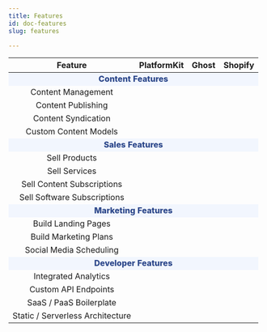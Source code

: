```yaml
---
title: Features
id: doc-features
slug: features

---
```


<table>
    <thead>    
        <th>Feature</th><th>PlatformKit</th><th>Ghost</th><th>Shopify</th>
    </thead>
    <tr>
        <td colspan="5" style="font-weight:800;;text-align:center;background:#f2f6fe;color:#2c478a;">Content Features</td>
    </tr>
    <tr style="text-align:center;">
        <td>Content Management</td>
         <td ><i class="fa fa-check icon-green "></i></td>
         <td><i class="fa fa-check  "></i></td>
         <td><i class="fa fa-check  "></i></td>         
    </tr>
    <tr style="text-align:center;">
        <td>Content Publishing</td> 
        <td ><i class="fa fa-check icon-green "></i></td>
        <td><i class="fa fa-check  "></i></td>
        <td><i class="fa fa-check  "></i></td>        
    </tr>
    <tr style="text-align:center;">
        <td>Content Syndication</td>
        <td ><i class="fa fa-check  icon-green"></i></td>
        <td><i class="fa fa-check  "></i></td>
        <td><i class="fa fa-check "></i></td>    
    <tr style="text-align:center;">
        <td>Custom Content Models</td>
        <td ><i class="fa fa-check  icon-green"></i></td>
        <td><i class="fa fa-times-circle "></i></td>
        <td><i class="fa fa-times-circle "></i></td>        
    </tr>    
     <tr>
        <td colspan="5" style="font-weight:800;;text-align:center;background:#f2f6fe;color:#2c478a;">Sales Features</td>
    </tr>
    <tr style="text-align:center;">
        <td>Sell Products</td>
         <td ><i class="fa fa-check icon-green "></i></td>
         <td><i class="fa fa-times-circle  "></i></td>
         <td><i class="fa fa-check  "></i></td>         
    </tr>
    <tr style="text-align:center;">
        <td>Sell Services</td> 
        <td ><i class="fa fa-check icon-green "></i></td>
        <td><i class="fa fa-times-circle  "></i></td>
        <td><i class="fa fa-check  "></i></td>        
    </tr>
    <tr style="text-align:center;">
        <td>Sell Content Subscriptions</td>
        <td ><i class="fa fa-check  icon-green"></i></td>
        <td><i class="fa fa-check  "></i></td>
        <td><i class="fa fa-times-circle "></i></td>
    </tr>
    <tr style="text-align:center;">
        <td>Sell Software Subscriptions</td>
        <td ><i class="fa fa-check  icon-green"></i></td>
        <td><i class="fa fa-times-circle "></i></td>
        <td><i class="fa fa-times-circle "></i></td>
    </tr>
     <tr>
        <td colspan="5" style="font-weight:800;;text-align:center;background:#f2f6fe;color:#2c478a;">Marketing Features</td>
    </tr>
    <tr style="text-align:center;">
        <td>Build Landing Pages</td>
        <td ><i class="fa fa-check icon-green "></i></td>
        <td><i class="fa fa-times-circle  "></i></td>
        <td><i class="fa fa-check  "></i></td>        
    </tr>
    <tr style="text-align:center;">
        <td>Build Marketing Plans</td> 
        <td ><i class="fa fa-check icon-green "></i></td>
        <td><i class="fa fa-times-circle  "></i></td>
        <td><i class="fa fa-times-circle "></i></td>
    </tr> 
    <tr style="text-align:center;">
        <td>Social Media Scheduling</td> 
        <td ><i class="fa fa-check icon-green "></i></td>
        <td><i class="fa fa-times-circle  "></i></td>
        <td><i class="fa fa-times-circle  "></i></td>
    </tr>   
     <tr>
        <td colspan="5" style="font-weight:800;;text-align:center;background:#f2f6fe;color:#2c478a;">Developer Features</td>
    </tr>
    <tr style="text-align:center;">
        <td>Integrated Analytics</td>
         <td ><i class="fa fa-check icon-green "></i></td>
         <td><i class="fa fa-check  "></i></td>
         <td><i class="fa fa-check  "></i></td>
    </tr>
    <tr style="text-align:center;">
        <td>Custom API Endpoints</td> 
        <td ><i class="fa fa-check icon-green "></i></td>
        <td><i class="fa fa-times-circle  "></i></td>
        <td><i class="fa fa-times-circle "></i></td>
    </tr> 
    <tr style="text-align:center;">
        <td>SaaS / PaaS Boilerplate</td>
         <td ><i class="fa fa-check icon-green "></i></td>
         <td><i class="fa fa-times-circle  "></i></td>
         <td><i class="fa fa-times-circle  "></i></td>
    </tr>   
    <tr style="text-align:center;">
        <td>Static / Serverless Architecture</td>
        <td ><i class="fa fa-check icon-green "></i></td>
        <td><i class="fa fa-times-circle  "></i></td>
        <td><i class="fa fa-times-circle  "></i></td>
    </tr>     
</table>